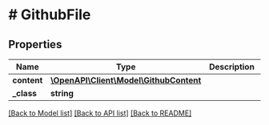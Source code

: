 # # GithubFile

## Properties

Name | Type | Description | Notes
------------ | ------------- | ------------- | -------------
**content** | [**\OpenAPI\Client\Model\GithubContent**](GithubContent.md) |  | [optional]
**_class** | **string** |  | [optional]

[[Back to Model list]](../../README.md#models) [[Back to API list]](../../README.md#endpoints) [[Back to README]](../../README.md)
